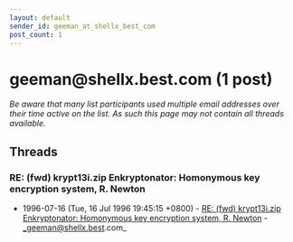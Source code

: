 ```yaml
---
layout: default
sender_id: geeman_at_shellx_best_com
post_count: 1
---
```


# geeman<span>@</span>shellx.best.com (1 post)

_Be aware that many list participants used multiple email addresses over their time active on the list. As such this page may not contain all threads available._

## Threads

### RE: (fwd) krypt13i.zip Enkryptonator: Homonymous key encryption system, R. Newton
+ 1996-07-16 (Tue, 16 Jul 1996 19:45:15 +0800) - [RE: (fwd) krypt13i.zip Enkryptonator: Homonymous key encryption system, R. Newton](/archive/1996/07/b33bfa9dec376f39f35b9430bb32f5075dd39dde763bb6451700e11ebc290428) - _geeman@shellx.best.com_

